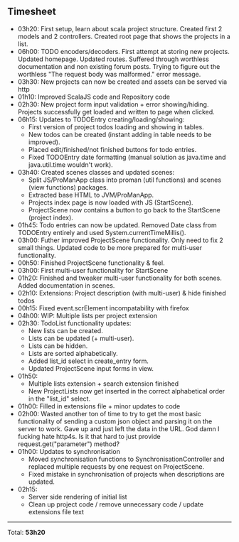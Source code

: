 ## Timesheet
* 03h20: First setup, learn about scala project structure. Created first 2 models and 2 controllers. Created root page that shows the projects in a list.
* 06h00: TODO encoders/decoders. First attempt at storing new projects. Updated homepage. Updated routes. Suffered through worthless documentation and non existing forum posts. Trying to figure out the worthless "The request body was malformed." error message.
* 03h30: New projects can now be created and assets can be served via http
* 01h10: Improved ScalaJS code and Repository code
* 02h30: New project form input validation + error showing/hiding. Projects successfully get loaded and written to page when clicked.
* 06h15: Updates to TODOEntry creating/loading/showing:
    * First version of project todos loading and showing in tables.
    * New todos can be created (instant adding in table needs to be improved).
    * Placed edit/finished/not finished buttons for todo entries.
    * Fixed TODOEntry date formatting (manual solution as java.time and java.util.time wouldn't work).
* 03h40: Created scenes classes and updated scenes:
    * Split JS/ProManApp class into proman (util functions) and scenes (view functions) packages.
    * Extracted base HTML to JVM/ProManApp.
    * Projects index page is now loaded with JS (StartScene).
    * ProjectScene now contains a button to go back to the StartScene (project index).
* 01h45: Todo entries can now be updated. Removed Date class from TODOEntry entirely and used System.currentTimeMillis().
* 03h00: Futher improved ProjectScene functionality. Only need to fix 2 small things. Updated code to be more prepared for multi-user functionality.
* 00h50: Finished ProjectScene functionality & feel. 
* 03h00: First multi-user functionality for StartScene
* 01h20: Finished and tweaker multi-user functionality for both scenes. Added documentation in scenes.
* 02h10: Extensions: Project description (with multi-user) & hide finished todos 
* 00h15: Fixed event.scrElement incompatability with firefox
* 04h00: WIP: Multiple lists per project extension 
* 02h30: TodoList functionality updates:
    * New lists can be created.
    * Lists can be updated (+ multi-user).
    * Lists can be hidden.
    * Lists are sorted alphabetically.
    * Added list_id select in create_entry form.
    * Updated ProjectScene input forms in view. 
* 01h50: 
    * Multiple lists extension + search extension finished
    * New ProjectLists now get inserted in the correct alphabetical order in the "list_id" select.
* 01h00: Filled in extensions file + minor updates to code
* 02h00: Wasted another ton of time to try to get the most basic functionality of sending a custom json object and 
         parsing it on the server to work. Gave up and just left the data in the URL. God damn I fucking hate http4s. 
         Is it that hard to just provide request.get("parameter") method?
* 01h00: Updates to synchronisation
    * Moved synchronisation functions to SynchronisationController and replaced multiple requests by one request on ProjectScene.
    * Fixed mistake in synchronisation of projects when descriptions are updated. 
* 02h15: 
    * Server side rendering of initial list 
    * Clean up project code / remove unnecessary code / update extensions file text
---
Total: **53h20**